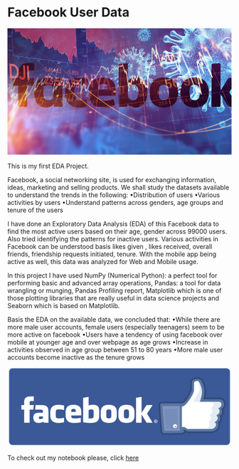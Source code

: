 # Facebook User Data

![enter image description here](https://github.com/kasturi-sahu/Facebook-User-Data-/blob/main/MW-ID892_covid1_20200406145726_ZH.jpg?raw=true)

This is my first EDA Project.

Facebook, a social networking site, is used for exchanging information, ideas, marketing and selling products. We shall study the datasets available to understand the trends in the following: 
•Distribution of users 
•Various activities by users 
•Understand patterns across genders, age groups and tenure of the users

I have done an Exploratory Data Analysis (EDA) of this Facebook data to find the most active users based on their age, gender across 99000 users. Also tried identifying the patterns for inactive users. Various activities  in Facebook can be understood basis likes given , likes received, overall friends, friendship requests initiated, tenure. With the mobile app being active as well, this data was analyzed for Web and Mobile usage.

In this project I have used NumPy (Numerical Python): a perfect tool for performing basic and advanced array operations, Pandas: a tool for data wrangling or munging, Pandas Profiling report, Matplotlib which is one of those plotting libraries that are really useful in data science projects and Seaborn which is based on Matplotlib.

Basis the EDA on the available data, we concluded that:
•While there are more male user accounts, female users (especially teenagers) seem to be more active on facebook
•Users have a tendency of using facebook over mobile at younger age and over webpage as age grows
•Increase in activities observed in age group between 51 to 80 years
•More male user accounts become inactive as the tenure grows

![enter image description here](https://github.com/kasturi-sahu/Facebook-User-Data-/blob/main/facebook_final.png?raw=true)

To check out my notebook please, click [here](https://github.com/kasturi-sahu/Facebook-User-Data-/blob/main/Facebook_Data_final.ipynb)

